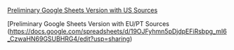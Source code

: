 
[Preliminary Google Sheets Version with US Sources](https://docs.google.com/spreadsheets/d/1UV62ADl2gtK5vL0fV1nwevR6O9Ppzs0MBe7jnsI-jo4/edit#gid=1444976440)

[Preliminary Google Sheets Version with EU/PT Sources
(https://docs.google.com/spreadsheets/d/19OJFyhmn5pDjdpEFiRsbpg_mI6_CzwaHN69GSUBHRG4/edit?usp=sharing)